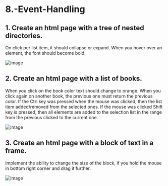 # 8.-Event-Handling

## 1. Create an html page with a tree of nested directories. 
On click
per list item, it should collapse or expand.
When you hover over an element, the font should become
bold.

![image](https://github.com/blazhkevych/8.-Event-Handling/assets/65856963/e5ef7256-631c-4d66-9ecf-b2b8d74e9fda)

## 2. Create an html page with a list of books. 
When you click on the book color
text should change to orange. When you click again on
another book, the previous one must return the previous color.
If the Ctrl key was pressed when the mouse was clicked, then the list item
added/removed from the selected ones. If the mouse was clicked
Shift key is pressed, then all elements are added to the selection
list in the range from the previous clicked to the current one.

![image](https://github.com/blazhkevych/8.-Event-Handling/assets/65856963/bde09cab-4d56-4328-86c3-89d51cccd4ce)

## 3. Create an html page with a block of text in a frame. 
Implement
the ability to change the size of the block, if you hold the mouse in
bottom right corner and drag it further.

![image](https://github.com/blazhkevych/8.-Event-Handling/assets/65856963/2366ad47-aa7c-48a4-a894-c8a5d01c22de)

